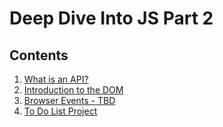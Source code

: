 # Deep Dive Into JS Part 2 

## Contents 

1. [What is an API?](https://github.com/HarlemBusinessAlliance/WebDevelopmentSquad/blob/master/deep_dive_into_js_pt2/api.md)
2. [Introduction to the DOM](https://github.com/HarlemBusinessAlliance/WebDevelopmentSquad/blob/master/deep_dive_into_js_pt2/dom.md)
3. [Browser Events - TBD]()
4. [To Do List Project](https://github.com/HarlemBusinessAlliance/WebDevelopmentSquad/blob/master/deep_dive_into_js_pt2/todolist.md)




